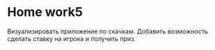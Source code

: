 # <b>Home work5</b>

Визуализировать приложение по скачкам. Добавить возможность сделать ставку на игрока и получить приз.
